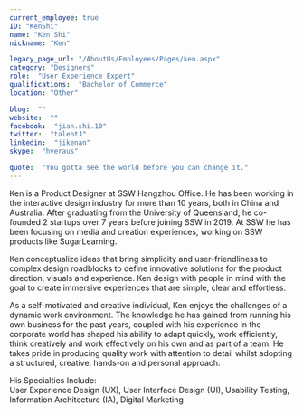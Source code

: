 ```yaml
---
current_employee: true
ID: "KenShi"
name: "Ken Shi"
nickname: "Ken"

legacy_page_url: "/AboutUs/Employees/Pages/ken.aspx"
category: "Designers"
role:  "User Experience Expert"
qualifications:  "Bachelor of Commerce"
location: "Other"

blog:  ""
website:  ""
facebook:  "jian.shi.10"
twitter:  "talentJ"
linkedin:  "jikenan"
skype:  "hveraus"

quote:  "You gotta see the world before you can change it."
---
```


Ken is a Product Designer at SSW Hangzhou Office. He has been working in the interactive design industry for more than 10 years, both in China and Australia. After graduating from the University of Queensland, he co-founded 2 startups over 7 years before joining SSW in 2019. At SSW he has been focusing on media and creation experiences, working on SSW products like SugarLearning.  

Ken conceptualize ideas that bring simplicity and user-friendliness to complex design roadblocks to define innovative solutions for the product direction, visuals and experience. Ken design with people in mind with the goal to create immersive experiences that are simple, clear and effortless.

As a self-motivated and creative individual, Ken enjoys the challenges of a dynamic work environment. The knowledge he has gained from running his own business for the past years, coupled with his experience in the corporate world has shaped his ability to adapt quickly, work efficiently, think creatively and work effectively on his own and as part of a team. He takes pride in producing quality work with attention to detail whilst adopting a structured, creative, hands-on and personal approach.

His Specialties Include:  
User Experience Design (UX), User Interface Design (UI), Usability Testing, Information Architecture (IA), Digital Marketing  